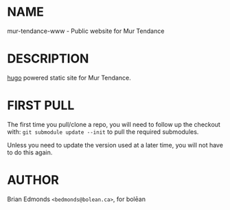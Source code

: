 # NAME

mur-tendance-www - Public website for Mur Tendance


# DESCRIPTION

[hugo] powered static site for Mur Tendance.


# FIRST PULL

The first time you pull/clone a repo, you will need to follow up the
checkout with: `git submodule update --init` to pull the required submodules.

Unless you need to update the version used at a later time, you will not have
to do this again.


# AUTHOR

Brian Edmonds `<bedmonds@bolean.ca>`, for bolēan


[hugo]: https://gohugo.io/
